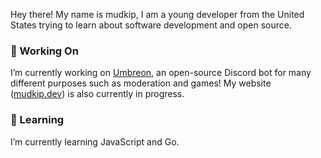 Hey there! My name is mudkip, I am a young developer from the United States trying to learn about software development and open source.

### 🔭 Working On
I’m currently working on [Umbreon](https://github.com/mudkipdev/umbreon), an open-source Discord bot for many different purposes such as moderation and games! My website ([mudkip.dev](https://mudkip.dev)) is also currently in progress.

### 🌱 Learning
I’m currently learning JavaScript and Go.
